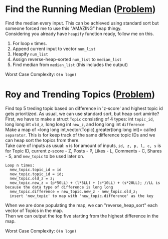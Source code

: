 # Find the Running Median ([Problem](https://www.hackerrank.com/challenges/ctci-find-the-running-median/problem))
Find the median every input. This can be achieved using standard sort but someone forced me to use this "AMAZING" heap thingy.\
Considering you already have `heapify` function ready, follow me on this.
1. For loop `n` times.
2. Append current input to vector `num_list`
3. Heapify `num_list`
4. Assign reverse-heap-sorted `num_list` to `median_list`
5. Find median from `median_list` (this includes the output)

Worst Case Complexity: `O(n logn)`

# Roy and Trending Topics ([Problem](https://www.hackerearth.com/practice/data-structures/trees/heapspriority-queues/practice-problems/algorithm/roy-and-trending-topics-1/description/))
Find top 5 treding topic based on difference in 'z-score' and highest topic id gets prioritized. As usual, we can use standard sort, but heap sort amirite?\
First, we have to make a struct `Topic` consisting of 4 types: int `topic_id`, long long int `old_z`, long long int `new_z`, and long long int `difference`\
Make a map of <long long int,vector(Topic),greater(long long int)> called `separator`. This is for keep track of the same difference topic IDs and we can heap sort the topics from there.\
Take care of inputs as usual: `n` is for amount of inputs, `id, z, p, l, c, s` is for Topic ID, current z-score - Z, Posts - P, Likes - L, Comments - C, Shares - S, and `new_topic` to be used later on.
```
Loop n times:
  new_topic.topic_id = id
  new_topic.topic_id = id;
  new_topic.old_z = z;
  new_topic.new_z = (p*50LL) + (l*5LL) + (c*10LL) + (s*20LL); //LL is because the data type of difference is long long
  new_topic.difference = new_topic.new_z - new_topic.old_z;
  insert 'new_topic' to map with 'new_topic.difference' as the key
```
When we are done populating the map, we can "reverse_heap_sort" each vector of Topics in the map.\
Then we can output the top five starting from the highest difference in the map.

Worst Case Complexity: `O(n logn)`
